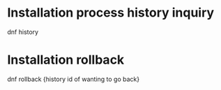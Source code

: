 # Installation process history inquiry  
dnf history


# Installation rollback  
dnf rollback {history id of wanting to go back}
